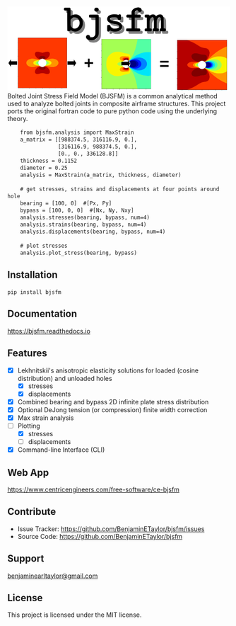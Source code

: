 ![bjsfm](https://raw.githubusercontent.com/BenjaminETaylor/bjsfm/master/docs/img/logo_02.png)
Bolted Joint Stress Field Model (BJSFM) is a common analytical method used to analyze bolted joints in composite
airframe structures. This project ports the original fortran code to pure python code using the underlying theory.

```
    from bjsfm.analysis import MaxStrain
    a_matrix = [[988374.5, 316116.9, 0.],
                [316116.9, 988374.5, 0.],
                [0., 0., 336128.8]]
    thickness = 0.1152
    diameter = 0.25
    analysis = MaxStrain(a_matrix, thickness, diameter)

    # get stresses, strains and displacements at four points around hole
    bearing = [100, 0]  #[Px, Py]
    bypass = [100, 0, 0]  #[Nx, Ny, Nxy]
    analysis.stresses(bearing, bypass, num=4)
    analysis.strains(bearing, bypass, num=4)
    analysis.displacements(bearing, bypass, num=4)

    # plot stresses
    analysis.plot_stress(bearing, bypass)
```

## Installation

`pip install bjsfm`

## Documentation

https://bjsfm.readthedocs.io

## Features

- [X] Lekhnitskii's anisotropic elasticity solutions for loaded (cosine distribution) and unloaded holes
    - [X] stresses
    - [X] displacements
- [X] Combined bearing and bypass 2D infinite plate stress distribution
- [X] Optional DeJong tension (or compression) finite width correction
- [X] Max strain analysis
- [ ] Plotting
    - [X] stresses
    - [ ] displacements
- [X] Command-line Interface (CLI)

## Web App

https://www.centricengineers.com/free-software/ce-bjsfm

## Contribute

- Issue Tracker: https://github.com/BenjaminETaylor/bjsfm/issues
- Source Code: https://github.com/BenjaminETaylor/bjsfm

## Support

benjaminearltaylor@gmail.com

## License

This project is licensed under the MIT license.